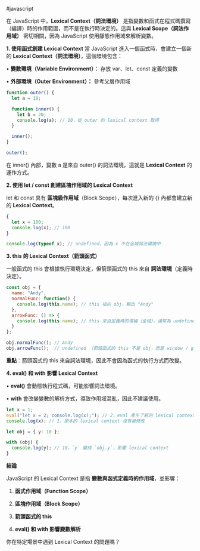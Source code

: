 #javascript 

在 JavaScript 中，**Lexical Context（詞法環境）** 是指變數和函式在程式碼撰寫（編譯）時的作用範圍，而不是在執行時決定的。這與 **Lexical Scope（詞法作用域）** 密切相關，因為 JavaScript 使用靜態作用域來解析變數。


**1. 使用函式創建 Lexical Context**
當 JavaScript 進入一個函式時，會建立一個新的 **Lexical Context（詞法環境）**，這個環境包含：

• **變數環境（Variable Environment）：** 存放 var、let、const 定義的變數

• **外部環境（Outer Environment）：** 參考父層作用域

```js
function outer() {
  let a = 10;

  function inner() {
    let b = 20;
    console.log(a); // 10，從 outer 的 lexical context 取得
  }

  inner();
}

outer();
```

在 inner() 內部，變數 a 是來自 outer() 的詞法環境，這就是 **Lexical Context** 的運作方式。

**2. 使用 let / const 創建區塊作用域的 Lexical Context**

  

let 和 const 具有 **區塊級作用域**（Block Scope），每次進入新的 {} 內都會建立新的 **Lexical Context**。

```js
{
  let x = 100;
  console.log(x); // 100
}

console.log(typeof x); // undefined，因為 x 不在全域詞法環境中
```

**3. this 的 Lexical Context（箭頭函式）**

  

一般函式的 this 會根據執行環境決定，但箭頭函式的 this 來自 **詞法環境**（定義時決定）。

```js
const obj = {
  name: "Andy",
  normalFunc: function() {
    console.log(this.name); // this 指向 obj，輸出 "Andy"
  },
  arrowFunc: () => {
    console.log(this.name); // this 來自定義時的環境（全域），通常為 undefined
  }
};

obj.normalFunc(); // Andy
obj.arrowFunc();  // undefined （箭頭函式的 this 不是 obj，而是 window / global）
```

**重點**：箭頭函式的 this 來自詞法環境，因此不會因為函式的執行方式而改變。

**4. eval() 和 with 影響 Lexical Context**

• **eval()** 會動態執行程式碼，可能影響詞法環境。

• **with** 會改變變數的解析方式，導致作用域混亂，因此不建議使用。

```js
let x = 1;
eval("let x = 2; console.log(x);"); // 2，eval 產生了新的 lexical context
console.log(x); // 1，原本的 lexical context 沒有被修改
```

```js
let obj = { y: 10 };

with (obj) {
  console.log(y); // 10，`y` 變成 `obj.y`，影響 lexical context
}
```

**結論**

  

JavaScript 的 Lexical Context 是指 **變數與函式定義時的作用域**，並影響：

1. **函式作用域（Function Scope）**

2. **區塊作用域（Block Scope）**

3. **箭頭函式的 this**

4. **eval() 和 with 影響變數解析**

  

你在特定場景中遇到 Lexical Context 的問題嗎？